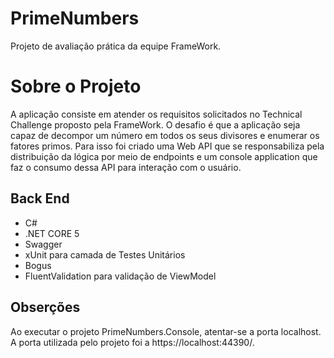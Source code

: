 # PrimeNumbers
Projeto de avaliação prática da equipe FrameWork.

# Sobre o Projeto
A aplicação consiste em atender os requisitos solicitados no Technical Challenge proposto pela FrameWork. 
O desafio é que a aplicação seja capaz de decompor um número em todos os seus divisores e enumerar os fatores primos. Para isso foi criado uma Web API que se responsabiliza pela distribuição da lógica por meio de endpoints e um console application que faz o consumo dessa API para interação com o usuário.

## Back End
- C#
- .NET CORE 5
- Swagger
- xUnit para camada de Testes Unitários
- Bogus
- FluentValidation para validação de ViewModel

## Obserções
Ao executar o projeto PrimeNumbers.Console, atentar-se a porta localhost. A porta utilizada pelo projeto foi a https://localhost:44390/.




